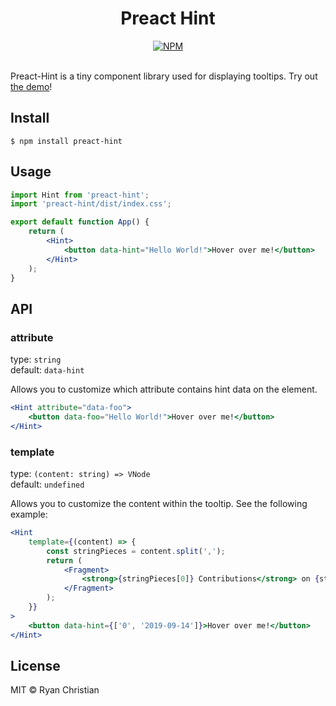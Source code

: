 <h1 align="center">Preact Hint</h1>

<div align="center">
    <a href="https://github.com/rschristian/preact-hint/blob/master/LICENSE">
        <img
           alt="NPM"
           src="https://img.shields.io/npm/l/preact-hint?color=blue"
         />
    </a>
</div>

<br />

Preact-Hint is a tiny component library used for displaying tooltips. Try out [the demo](https://preact-hint.rschristian.dev/)!

## Install

```
$ npm install preact-hint
```

## Usage

```jsx
import Hint from 'preact-hint';
import 'preact-hint/dist/index.css';

export default function App() {
    return (
        <Hint>
            <button data-hint="Hello World!">Hover over me!</button>
        </Hint>
    );
}
```

## API

### attribute

type: `string`<br/>
default: `data-hint`

Allows you to customize which attribute contains hint data on the element.

```jsx
<Hint attribute="data-foo">
    <button data-foo="Hello World!">Hover over me!</button>
</Hint>
```

### template

type: `(content: string) => VNode`<br/>
default: `undefined`

Allows you to customize the content within the tooltip. See the following example:

```jsx
<Hint
    template={(content) => {
        const stringPieces = content.split(',');
        return (
            <Fragment>
                <strong>{stringPieces[0]} Contributions</strong> on {stringPieces[1]}
            </Fragment>
        );
    }}
>
    <button data-hint={['0', '2019-09-14']}>Hover over me!</button>
</Hint>
```

## License

MIT © Ryan Christian
